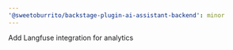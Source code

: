 ```yaml
---
'@sweetoburrito/backstage-plugin-ai-assistant-backend': minor
---
```


Add Langfuse integration for analytics
